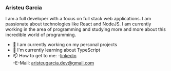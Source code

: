 ### Aristeu Garcia

I am a full developer with a focus on full stack web applications. I am passionate about technologies like React and NodeJS.
I am currently working in the area of programming and studying more and more about this incredible world of programming.

 
- 🔭 I am currently working on my personal projects
- 🌱 I'm currently learning about TypeScript
- 📫 How to get to me: 
    -[linkedin](https://linkedin.com/in/aristeu-garcia-7007a0202) <br>
    -E-Mail: aristeugarcia.dev@gmail.com
                                                                                  
 
